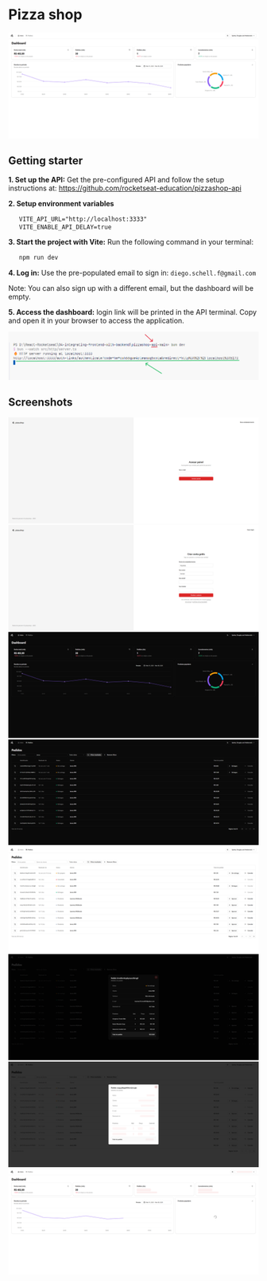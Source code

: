 # Pizza shop

![App Screen](screenshots/01.png)

## Getting starter

**1. Set up the API:**
Get the pre-configured API and follow the setup instructions at: https://github.com/rocketseat-education/pizzashop-api

**2. Setup environment variables**

```env
   VITE_API_URL="http://localhost:3333"
   VITE_ENABLE_API_DELAY=true
```

**3. Start the project with Vite:**
Run the following command in your terminal:

```bash
   npm run dev
```

**4. Log in:**
Use the pre-populated email to sign in: `diego.schell.f@gmail.com`

Note: You can also sign up with a different email, but the dashboard will be empty.

**5. Access the dashboard:**
login link will be printed in the API terminal. Copy and open it in your browser to access the application.

![Login step](screenshots/step-04.png)

## Screenshots

![App Screen](screenshots/02.png)
![App Screen](screenshots/03.png)
![App Screen](screenshots/04.png)
![App Screen](screenshots/05.png)
![App Screen](screenshots/06.png)
![App Screen](screenshots/07.png)
![App Screen](screenshots/08.png)
![App Screen](screenshots/09.png)
